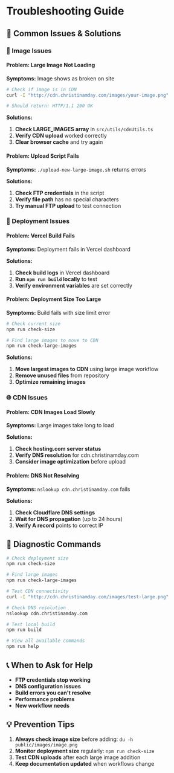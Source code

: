 # Troubleshooting Guide

## 🚨 Common Issues & Solutions

### 📸 Image Issues

#### Problem: Large Image Not Loading
**Symptoms:** Image shows as broken on site
```bash
# Check if image is in CDN
curl -I "http://cdn.christinamday.com/images/your-image.png"

# Should return: HTTP/1.1 200 OK
```

**Solutions:**
1. **Check LARGE_IMAGES array** in `src/utils/cdnUtils.ts`
2. **Verify CDN upload** worked correctly
3. **Clear browser cache** and try again

#### Problem: Upload Script Fails
**Symptoms:** `./upload-new-large-image.sh` returns errors

**Solutions:**
1. **Check FTP credentials** in the script
2. **Verify file path** has no special characters
3. **Try manual FTP upload** to test connection

### 🚀 Deployment Issues

#### Problem: Vercel Build Fails
**Symptoms:** Deployment fails in Vercel dashboard

**Solutions:**
1. **Check build logs** in Vercel dashboard
2. **Run `npm run build` locally** to test
3. **Verify environment variables** are set correctly

#### Problem: Deployment Size Too Large
**Symptoms:** Build fails with size limit error

```bash
# Check current size
npm run check-size

# Find large images to move to CDN
npm run check-large-images
```

**Solutions:**
1. **Move largest images to CDN** using large image workflow
2. **Remove unused files** from repository
3. **Optimize remaining images**

### 🌐 CDN Issues

#### Problem: CDN Images Load Slowly
**Symptoms:** Large images take long to load

**Solutions:**
1. **Check hosting.com server status**
2. **Verify DNS resolution** for cdn.christinamday.com
3. **Consider image optimization** before upload

#### Problem: DNS Not Resolving
**Symptoms:** `nslookup cdn.christinamday.com` fails

**Solutions:**
1. **Check Cloudflare DNS settings**
2. **Wait for DNS propagation** (up to 24 hours)
3. **Verify A record** points to correct IP

## 🔧 Diagnostic Commands

```bash
# Check deployment size
npm run check-size

# Find large images
npm run check-large-images

# Test CDN connectivity
curl -I "http://cdn.christinamday.com/images/test-large.png"

# Check DNS resolution
nslookup cdn.christinamday.com

# Test local build
npm run build

# View all available commands
npm run help
```

## 📞 When to Ask for Help

- **FTP credentials stop working**
- **DNS configuration issues**
- **Build errors you can't resolve**
- **Performance problems**
- **New workflow needs**

## 💡 Prevention Tips

1. **Always check image size** before adding: `du -h public/images/image.png`
2. **Monitor deployment size** regularly: `npm run check-size`
3. **Test CDN uploads** after each large image addition
4. **Keep documentation updated** when workflows change 